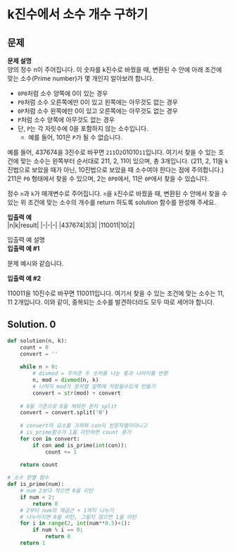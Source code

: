 # k진수에서 소수 개수 구하기

## 문제
**문제 설명**   
양의 정수 n이 주어집니다. 이 숫자를 k진수로 바꿨을 때, 변환된 수 안에 아래 조건에 맞는 소수(Prime number)가 몇 개인지 알아보려 합니다.

- `0P0`처럼 소수 양쪽에 0이 있는 경우
- `P0`처럼 소수 오른쪽에만 0이 있고 왼쪽에는 아무것도 없는 경우
- `0P`처럼 소수 왼쪽에만 0이 있고 오른쪽에는 아무것도 없는 경우
- `P`처럼 소수 양쪽에 아무것도 없는 경우
- 단, `P`는 각 자릿수에 0을 포함하지 않는 소수입니다.
  - 예를 들어, 101은 `P`가 될 수 없습니다.

예를 들어, 437674을 3진수로 바꾸면 `211`0`2`01010`11`입니다. 여기서 찾을 수 있는 조건에 맞는 소수는 왼쪽부터 순서대로 211, 2, 11이 있으며, 총 3개입니다. (211, 2, 11을 `k`진법으로 보았을 때가 아닌, 10진법으로 보았을 때 소수여야 한다는 점에 주의합니다.) 211은 `P0` 형태에서 찾을 수 있으며, 2는 `0P0`에서, 11은 `0P`에서 찾을 수 있습니다.

정수 `n`과 `k`가 매개변수로 주어집니다. `n`을 `k`진수로 바꿨을 때, 변환된 수 안에서 찾을 수 있는 위 조건에 맞는 소수의 개수를 return 하도록 solution 함수를 완성해 주세요.

**입출력 예**   
|n|k|result|
|-|-|-|
|437674|3|3|
|110011|10|2|

입출력 예 설명   
**입출력 예 #1**

문제 예시와 같습니다.

**입출력 예 #2**

110011을 10진수로 바꾸면 110011입니다. 여기서 찾을 수 있는 조건에 맞는 소수는 11, 11 2개입니다. 이와 같이, 중복되는 소수를 발견하더라도 모두 따로 세어야 합니다.

## Solution. 0
```python
def solution(n, k):
    count = 0
    convert = ''
    
    while n > 0:
        # divmod = 주어준 두 숫자를 나눈 몫과 나머지를 반환
        n, mod = divmod(n, k)
        # 나머지 mod가 문자열 앞쪽에 저장될수있게 만들기
        convert = str(mod) + convert
    
    # 0을 기준으로 0을 제외한 문자 split
    convert = convert.split('0')
    
    # convert의 요소를 가져와 con이 빈문자열이아니고
    # is_prime함수가 1을 리턴하면 count 증가
    for con in convert:
        if con and is_prime(int(con)):
            count += 1
            
    return count

# 소수 판별 함수
def is_prime(num):
    # num 2보다 작으면 0을 리턴
    if num < 2:
        return 0
    # 2부터 num의 제곱근 + 1까지 나누기
    # 나누어지면 0을 리턴, 그렇지 않으면 1을 리턴
    for i in range(2, int(num**0.5)+1):
        if num % i == 0:
            return 0
    return 1
```